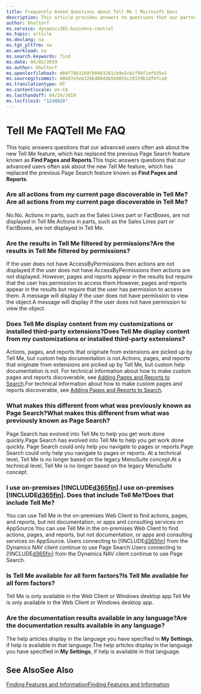 ```yaml
---
title: Frequently Asked Questions about Tell Me | Microsoft Docs
description: This article provides answers to questions that our partners and customers often ask about Tell Me.
author: bholtorf
ms.service: dynamics365-business-central
ms.topic: article
ms.devlang: na
ms.tgt_pltfrm: na
ms.workload: na
ms.search.keywords: find
ms.date: 04/01/2019
ms.author: bholtorf
ms.openlocfilehash: d04f78b31b9fb0403201cb9e5cb1f98f1ef935e1
ms.sourcegitcommit: 60b87e5eb32bb408dd65b9855c29159b1dfbfca8
ms.translationtype: HT
ms.contentlocale: en-CA
ms.lasthandoff: 04/29/2019
ms.locfileid: "1248028"
---
```

# <a name="tell-me-faq"></a><span data-ttu-id="24672-103">Tell Me FAQ</span><span class="sxs-lookup"><span data-stu-id="24672-103">Tell Me FAQ</span></span>
<span data-ttu-id="24672-104">This topic answers questions that our advanced users often ask about the new Tell Me feature, which has replaced the previous Page Search feature known as **Find Pages and Reports**.</span><span class="sxs-lookup"><span data-stu-id="24672-104">This topic answers questions that our advanced users often ask about the new Tell Me feature, which has replaced the previous Page Search feature known as **Find Pages and Reports**.</span></span>

### <a name="are-all-actions-from-my-current-page-discoverable-in-tell-me"></a><span data-ttu-id="24672-105">Are all actions from my current page discoverable in Tell Me?</span><span class="sxs-lookup"><span data-stu-id="24672-105">Are all actions from my current page discoverable in Tell Me?</span></span>
<span data-ttu-id="24672-106">No.</span><span class="sxs-lookup"><span data-stu-id="24672-106">No.</span></span> <span data-ttu-id="24672-107">Actions in parts, such as the Sales Lines part or FactBoxes, are not displayed in Tell Me.</span><span class="sxs-lookup"><span data-stu-id="24672-107">Actions in parts, such as the Sales Lines part or FactBoxes, are not displayed in Tell Me.</span></span>

### <a name="are-the-results-in-tell-me-filtered-by-permissions"></a><span data-ttu-id="24672-108">Are the results in Tell Me filtered by permissions?</span><span class="sxs-lookup"><span data-stu-id="24672-108">Are the results in Tell Me filtered by permissions?</span></span>
<span data-ttu-id="24672-109">If the user does not have AccessByPermissions then actions are not displayed.</span><span class="sxs-lookup"><span data-stu-id="24672-109">If the user does not have AccessByPermissions then actions are not displayed.</span></span> <span data-ttu-id="24672-110">However, pages and reports appear in the results but require that the user has permission to access them.</span><span class="sxs-lookup"><span data-stu-id="24672-110">However, pages and reports appear in the results but require that the user has permission to access them.</span></span> <span data-ttu-id="24672-111">A message will display if the user does not have permission to view the object.</span><span class="sxs-lookup"><span data-stu-id="24672-111">A message will display if the user does not have permission to view the object.</span></span>

### <a name="does-tell-me-display-content-from-my-customizations-or-installed-third-party-extensions"></a><span data-ttu-id="24672-112">Does Tell Me display content from my customizations or installed third-party extensions?</span><span class="sxs-lookup"><span data-stu-id="24672-112">Does Tell Me display content from my customizations or installed third-party extensions?</span></span>
<span data-ttu-id="24672-113">Actions, pages, and reports that originate from extensions are picked up by Tell Me, but custom help documentation is not.</span><span class="sxs-lookup"><span data-stu-id="24672-113">Actions, pages, and reports that originate from extensions are picked up by Tell Me, but custom help documentation is not.</span></span> <span data-ttu-id="24672-114">For technical information about how to make custom pages and reports discoverable, see [Adding Pages and Reports to Search](/dynamics365/business-central/dev-itpro/developer/devenv-al-menusuite-functionality).</span><span class="sxs-lookup"><span data-stu-id="24672-114">For technical information about how to make custom pages and reports discoverable, see [Adding Pages and Reports to Search](/dynamics365/business-central/dev-itpro/developer/devenv-al-menusuite-functionality).</span></span>

### <a name="what-makes-this-different-from-what-was-previously-known-as-page-search"></a><span data-ttu-id="24672-115">What makes this different from what was previously known as Page Search?</span><span class="sxs-lookup"><span data-stu-id="24672-115">What makes this different from what was previously known as Page Search?</span></span>
<span data-ttu-id="24672-116">Page Search has evolved into Tell Me to help you get work done quickly.</span><span class="sxs-lookup"><span data-stu-id="24672-116">Page Search has evolved into Tell Me to help you get work done quickly.</span></span> <span data-ttu-id="24672-117">Page Search could only help you navigate to pages or reports.</span><span class="sxs-lookup"><span data-stu-id="24672-117">Page Search could only help you navigate to pages or reports.</span></span> <span data-ttu-id="24672-118">At a technical level, Tell Me is no longer based on the legacy MenuSuite concept.</span><span class="sxs-lookup"><span data-stu-id="24672-118">At a technical level, Tell Me is no longer based on the legacy MenuSuite concept.</span></span>

### <a name="i-use-on-premises-included365finincludesd365finmdmd-does-that-include-tell-me"></a><span data-ttu-id="24672-119">I use on-premises [!INCLUDE[d365fin](includes/d365fin_md.md)].</span><span class="sxs-lookup"><span data-stu-id="24672-119">I use on-premises [!INCLUDE[d365fin](includes/d365fin_md.md)].</span></span> <span data-ttu-id="24672-120">Does that include Tell Me?</span><span class="sxs-lookup"><span data-stu-id="24672-120">Does that include Tell Me?</span></span>
<span data-ttu-id="24672-121">You can use Tell Me in the on-premises Web Client to find actions, pages, and reports, but not documentation, or apps and consulting services on AppSource.</span><span class="sxs-lookup"><span data-stu-id="24672-121">You can use Tell Me in the on-premises Web Client to find actions, pages, and reports, but not documentation, or apps and consulting services on AppSource.</span></span> <span data-ttu-id="24672-122">Users connecting to [!INCLUDE[d365fin](includes/d365fin_md.md)] from the Dynamics NAV client continue to use Page Search.</span><span class="sxs-lookup"><span data-stu-id="24672-122">Users connecting to [!INCLUDE[d365fin](includes/d365fin_md.md)] from the Dynamics NAV client continue to use Page Search.</span></span>

### <a name="is-tell-me-available-for-all-form-factors"></a><span data-ttu-id="24672-123">Is Tell Me available for all form factors?</span><span class="sxs-lookup"><span data-stu-id="24672-123">Is Tell Me available for all form factors?</span></span>
<span data-ttu-id="24672-124">Tell Me is only available in the Web Client or Windows desktop app.</span><span class="sxs-lookup"><span data-stu-id="24672-124">Tell Me is only available in the Web Client or Windows desktop app.</span></span>

### <a name="are-the-documentation-results-available-in-any-language"></a><span data-ttu-id="24672-125">Are the documentation results available in any language?</span><span class="sxs-lookup"><span data-stu-id="24672-125">Are the documentation results available in any language?</span></span>
<span data-ttu-id="24672-126">The help articles display in the language you have specified in **My Settings**, if help is available in that language.</span><span class="sxs-lookup"><span data-stu-id="24672-126">The help articles display in the language you have specified in **My Settings**, if help is available in that language.</span></span>

## <a name="see-also"></a><span data-ttu-id="24672-127">See Also</span><span class="sxs-lookup"><span data-stu-id="24672-127">See Also</span></span>  
[<span data-ttu-id="24672-128">Finding Features and Information</span><span class="sxs-lookup"><span data-stu-id="24672-128">Finding Features and Information</span></span>](ui-search.md)
